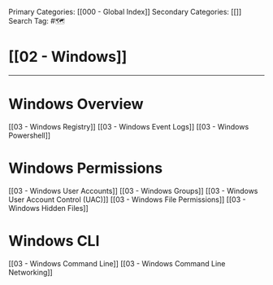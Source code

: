 Primary Categories: [[000 - Global Index]] 
Secondary Categories: [[]] 
Search Tag: #🗺  

# [[02 - Windows]]  
***
# Windows Overview

[[03 - Windows Registry]]
[[03 - Windows Event Logs]]
[[03 - Windows Powershell]]


# Windows Permissions

[[03 - Windows User Accounts]]
[[03 - Windows Groups]]
[[03 - Windows User Account Control (UAC)]]
[[03 - Windows File Permissions]]
[[03 - Windows Hidden Files]]

# Windows CLI

[[03 - Windows Command Line]]
[[03 - Windows Command Line Networking]]
